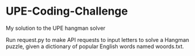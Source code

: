 # UPE-Coding-Challenge
My solution to the UPE hangman solver


Run request.py to make API requests to input letters to solve a Hangman puzzle, given a dictionary of popular English words named woords.txt.
